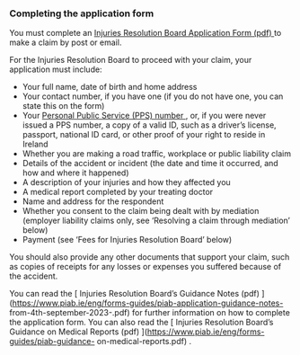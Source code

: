 ###  **Completing the application form**

You must complete an [ Injuries Resolution Board Application Form (pdf)
](https://www.injuries.ie/eng/forms-guides/application-form.pdf) to make a
claim by post or email.

For the Injuries Resolution Board to proceed with your claim, your application
must include:

  * Your full name, date of birth and home address 
  * Your contact number, if you have one (if you do not have one, you can state this on the form) 
  * Your [ Personal Public Service (PPS) number ](https://www.citizensinformation.ie/en/social-welfare/irish-social-welfare-system/personal-public-service-number/) , or, if you were never issued a PPS number, a copy of a valid ID, such as a driver’s license, passport, national ID card, or other proof of your right to reside in Ireland 
  * Whether you are making a road traffic, workplace or public liability claim 
  * Details of the accident or incident (the date and time it occurred, and how and where it happened) 
  * A description of your injuries and how they affected you 
  * A medical report completed by your treating doctor 
  * Name and address for the respondent 
  * Whether you consent to the claim being dealt with by mediation (employer liability claims only, see ‘Resolving a claim through mediation’ below) 
  * Payment (see ‘Fees for Injuries Resolution Board’ below) 

You should also provide any other documents that support your claim, such as
copies of receipts for any losses or expenses you suffered because of the
accident.

You can read the [ Injuries Resolution Board’s Guidance Notes (pdf)
](https://www.piab.ie/eng/forms-guides/piab-application-guidance-notes-
from-4th-september-2023-.pdf) for further information on how to complete the
application form. You can also read the [ Injuries Resolution Board’s Guidance
on Medical Reports (pdf) ](https://www.piab.ie/eng/forms-guides/piab-guidance-
on-medical-reports.pdf) .
